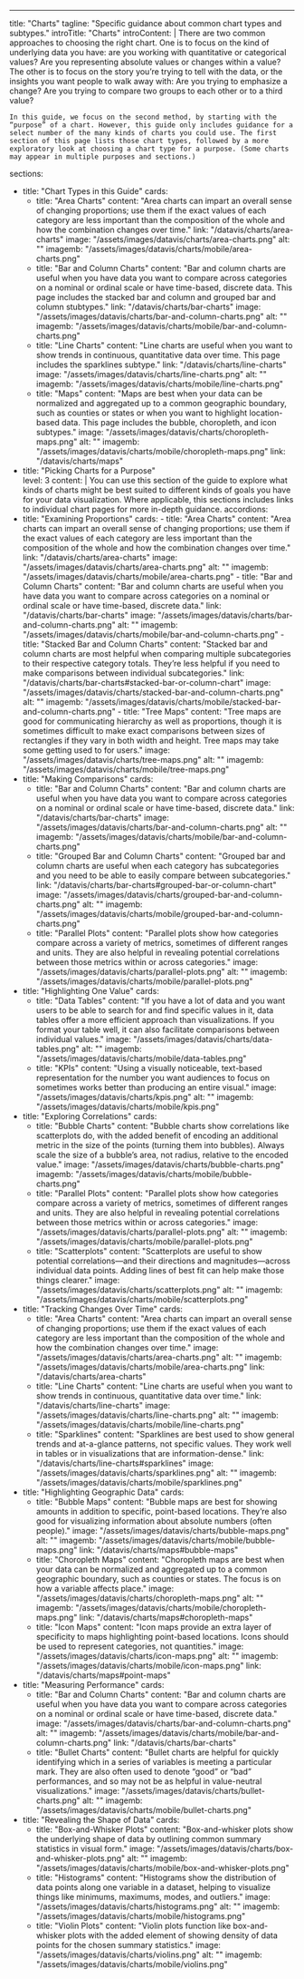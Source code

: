 ---
title: "Charts"
tagline: "Specific guidance about common chart types and subtypes."
introTitle: "Charts"
introContent: |
    There are two common approaches to choosing the right chart. One is to focus on the kind of underlying data you have: are you working with quantitative or categorical values? Are you representing absolute values or changes within a value? The other is to focus on the story you’re trying to tell with the data, or the insights you want people to walk away with: Are you trying to emphasize a change? Are you trying to compare two groups to each other or to a third value? 

    In this guide, we focus on the second method, by starting with the “purpose” of a chart. However, this guide only includes guidance for a select number of the many kinds of charts you could use. The first section of this page lists those chart types, followed by a more exploratory look at choosing a chart type for a purpose. (Some charts may appear in multiple purposes and sections.)
sections:
  - title: "Chart Types in this Guide"
    cards:
      - title: "Area Charts"
        content: "Area charts can impart an overall sense of changing proportions; use them if the exact values of each category are less important than the composition of the whole and how the combination changes over time."
        link: "/datavis/charts/area-charts"
        image: "/assets/images/datavis/charts/area-charts.png"
        alt: ""
        imagemb: "/assets/images/datavis/charts/mobile/area-charts.png"
      - title: "Bar and Column Charts"
        content: "Bar and column charts are useful when you have data you want to compare across categories on a nominal or ordinal scale or have time-based, discrete data. This page includes the stacked bar and column and grouped bar and column stubtypes."
        link: "/datavis/charts/bar-charts"
        image: "/assets/images/datavis/charts/bar-and-column-charts.png"
        alt: ""
        imagemb: "/assets/images/datavis/charts/mobile/bar-and-column-charts.png"
      - title: "Line Charts"
        content: "Line charts are useful when you want to show trends in continuous, quantitative data over time. This page includes the sparklines subtype."
        link: "/datavis/charts/line-charts"
        image: "/assets/images/datavis/charts/line-charts.png"
        alt: ""
        imagemb: "/assets/images/datavis/charts/mobile/line-charts.png"
      - title: "Maps"
        content: "Maps are best when your data can be normalized and aggregated up to a common geographic boundary, such as counties or states or when you want to highlight location-based data. This page includes the bubble, choropleth, and icon subtypes."
        image: "/assets/images/datavis/charts/choropleth-maps.png"
        alt: ""
        imagemb: "/assets/images/datavis/charts/mobile/choropleth-maps.png"
        link: "/datavis/charts/maps"
  - title: "Picking Charts for a Purpose"      
    level: 3
    content: | 
       You can use this section of the guide to explore what kinds of charts might be best suited to different kinds of goals you have for your data visualization. Where applicable, this sections includes links to individual chart pages for more in-depth guidance. 
accordions:        
  - title: "Examining Proportions"
    cards:
        - title: "Area Charts"
          content: "Area charts can impart an overall sense of changing proportions; use them if the exact values of each category are less important than the composition of the whole and how the combination changes over time."
          link: "/datavis/charts/area-charts"
          image: "/assets/images/datavis/charts/area-charts.png"
          alt: ""
          imagemb: "/assets/images/datavis/charts/mobile/area-charts.png"
        - title: "Bar and Column Charts"
          content: "Bar and column charts are useful when you have data you want to compare across categories on a nominal or ordinal scale or have time-based, discrete data."
          link: "/datavis/charts/bar-charts"
          image: "/assets/images/datavis/charts/bar-and-column-charts.png"
          alt: ""
          imagemb: "/assets/images/datavis/charts/mobile/bar-and-column-charts.png"
        - title: "Stacked Bar and Column Charts"
          content: "Stacked bar and column charts are most helpful when comparing multiple subcategories to their respective category totals. They’re less helpful if you need to make comparisons between individual subcategories."
          link: "/datavis/charts/bar-charts#stacked-bar-or-column-chart"
          image: "/assets/images/datavis/charts/stacked-bar-and-column-charts.png"
          alt: ""
          imagemb: "/assets/images/datavis/charts/mobile/stacked-bar-and-column-charts.png"
        - title: "Tree Maps"
          content: "Tree maps are good for communicating hierarchy as well as proportions, though it is sometimes difficult to make exact comparisons between sizes of rectangles if they vary in both width and height. Tree maps may take some getting used to for users."
          image: "/assets/images/datavis/charts/tree-maps.png"
          alt: ""
          imagemb: "/assets/images/datavis/charts/mobile/tree-maps.png"
  - title: "Making Comparisons"
    cards:
      - title: "Bar and Column Charts"
        content: "Bar and column charts are useful when you have data you want to compare across categories on a nominal or ordinal scale or have time-based, discrete data."
        link: "/datavis/charts/bar-charts"
        image: "/assets/images/datavis/charts/bar-and-column-charts.png"
        alt: ""
        imagemb: "/assets/images/datavis/charts/mobile/bar-and-column-charts.png"
      - title: "Grouped Bar and Column Charts"
        content: "Grouped bar and column charts are useful when each category has subcategories and you need to be able to easily compare between subcategories."
        link: "/datavis/charts/bar-charts#grouped-bar-or-column-chart"
        image: "/assets/images/datavis/charts/grouped-bar-and-column-charts.png"
        alt: ""
        imagemb: "/assets/images/datavis/charts/mobile/grouped-bar-and-column-charts.png"
      - title: "Parallel Plots"
        content: "Parallel plots show how categories compare across a variety of metrics, sometimes of different ranges and units. They are also helpful in revealing potential correlations between those metrics within or across categories."
        image: "/assets/images/datavis/charts/parallel-plots.png"
        alt: ""
        imagemb: "/assets/images/datavis/charts/mobile/parallel-plots.png"
  - title: "Highlighting One Value"
    cards:
      - title: "Data Tables"
        content: "If you have a lot of data and you want users to be able to search for and find specific values in it, data tables offer a more efficient approach than visualizations. If you format your table well, it can also facilitate comparisons between individual values."
        image: "/assets/images/datavis/charts/data-tables.png"
        alt: ""
        imagemb: "/assets/images/datavis/charts/mobile/data-tables.png"
      - title: "KPIs"
        content: "Using a visually noticeable, text-based representation for the number you want audiences to focus on sometimes works better than producing an entire visual."
        image: "/assets/images/datavis/charts/kpis.png"
        alt: ""
        imagemb: "/assets/images/datavis/charts/mobile/kpis.png"    
  - title: "Exploring Correlations"
    cards:
      - title: "Bubble Charts"
        content: "Bubble charts show correlations like scatterplots do, with the added benefit of encoding an additional metric in the size of the points (turning them into bubbles). Always scale the size of a bubble’s area, not radius, relative to the encoded value."
        image: "/assets/images/datavis/charts/bubble-charts.png"
        imagemb: "/assets/images/datavis/charts/mobile/bubble-charts.png"
      - title: "Parallel Plots"
        content: "Parallel plots show how categories compare across a variety of metrics, sometimes of different ranges and units. They are also helpful in revealing potential correlations between those metrics within or across categories."
        image: "/assets/images/datavis/charts/parallel-plots.png"
        alt: ""
        imagemb: "/assets/images/datavis/charts/mobile/parallel-plots.png"
      - title: "Scatterplots"
        content: "Scatterplots are useful to show potential correlations—and their directions and magnitudes—across individual data points. Adding lines of best fit can help make those things clearer."
        image: "/assets/images/datavis/charts/scatterplots.png"
        alt: ""
        imagemb: "/assets/images/datavis/charts/mobile/scatterplots.png"
  - title: "Tracking Changes Over Time"
    cards:
      - title: "Area Charts"
        content: "Area charts can impart an overall sense of changing proportions; use them if the exact values of each category are less important than the composition of the whole and how the combination changes over time."
        image: "/assets/images/datavis/charts/area-charts.png"
        alt: ""
        imagemb:  "/assets/images/datavis/charts/mobile/area-charts.png"
        link: "/datavis/charts/area-charts"
      - title: "Line Charts"
        content: "Line charts are useful when you want to show trends in continuous, quantitative data over time."
        link: "/datavis/charts/line-charts"
        image: "/assets/images/datavis/charts/line-charts.png"
        alt: ""
        imagemb: "/assets/images/datavis/charts/mobile/line-charts.png"
      - title: "Sparklines"
        content: "Sparklines are best used to show general trends and at-a-glance patterns, not specific values. They work well in tables or in visualizations that are information-dense."
        link: "/datavis/charts/line-charts#sparklines"
        image: "/assets/images/datavis/charts/sparklines.png"
        alt: ""
        imagemb: "/assets/images/datavis/charts/mobile/sparklines.png"
  - title: "Highlighting Geographic Data"
    cards:
      - title: "Bubble Maps"
        content: "Bubble maps are best for showing amounts in addition to specific, point-based locations. They’re also good for visualizing information about absolute numbers (often people)."
        image: "/assets/images/datavis/charts/bubble-maps.png"
        alt: ""
        imagemb: "/assets/images/datavis/charts/mobile/bubble-maps.png"
        link: "/datavis/charts/maps#bubble-maps"
      - title: "Choropleth Maps"
        content: "Choropleth maps are best when your data can be normalized and aggregated up to a common geographic boundary, such as counties or states. The focus is on how a variable affects place."
        image: "/assets/images/datavis/charts/choropleth-maps.png"
        alt: ""
        imagemb: "/assets/images/datavis/charts/mobile/choropleth-maps.png"
        link: "/datavis/charts/maps#choropleth-maps"
      - title: "Icon Maps"
        content: "Icon maps provide an extra layer of specificity to maps highlighting point-based locations. Icons should be used to represent categories, not quantities."
        image: "/assets/images/datavis/charts/icon-maps.png"
        alt: ""
        imagemb: "/assets/images/datavis/charts/mobile/icon-maps.png"
        link: "/datavis/charts/maps#point-maps"
  - title: "Measuring Performance"
    cards:
      - title: "Bar and Column Charts"
        content: "Bar and column charts are useful when you have data you want to compare across categories on a nominal or ordinal scale or have time-based, discrete data."
        image: "/assets/images/datavis/charts/bar-and-column-charts.png"
        alt: ""
        imagemb: "/assets/images/datavis/charts/mobile/bar-and-column-charts.png"
        link: "/datavis/charts/bar-charts"
      - title: "Bullet Charts"
        content: "Bullet charts are helpful for quickly identifying which in a series of variables is meeting a particular mark. They are also often used to denote “good” or “bad” performances, and so may not be as helpful in value-neutral visualizations."
        image: "/assets/images/datavis/charts/bullet-charts.png"
        alt: ""
        imagemb: "/assets/images/datavis/charts/mobile/bullet-charts.png"
  - title: "Revealing the Shape of Data"
    cards:
      - title: "Box-and-Whisker Plots"
        content: "Box-and-whisker plots show the underlying shape of data by outlining common summary statistics in visual form."
        image: "/assets/images/datavis/charts/box-and-whisker-plots.png"
        alt: ""
        imagemb: "/assets/images/datavis/charts/mobile/box-and-whisker-plots.png"
      - title: "Histograms"
        content: "Histograms show the distribution of data points along one variable in a dataset, helping to visualize things like minimums, maximums, modes, and outliers."
        image: "/assets/images/datavis/charts/histograms.png"
        alt: ""
        imagemb: "/assets/images/datavis/charts/mobile/histograms.png"
      - title: "Violin Plots"
        content: "Violin plots function like box-and-whisker plots with the added element of showing density of data points for the chosen summary statistics."
        image: "/assets/images/datavis/charts/violins.png"
        alt: ""
        imagemb: "/assets/images/datavis/charts/mobile/violins.png"

        

